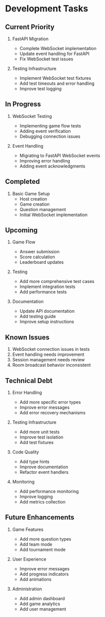 # Development Tasks

## Current Priority

1. FastAPI Migration
   - Complete WebSocket implementation
   - Update event handling for FastAPI
   - Fix WebSocket test issues

2. Testing Infrastructure
   - Implement WebSocket test fixtures
   - Add test timeouts and error handling
   - Improve test logging

## In Progress

1. WebSocket Testing
   - Implementing game flow tests
   - Adding event verification
   - Debugging connection issues

2. Event Handling
   - Migrating to FastAPI WebSocket events
   - Improving error handling
   - Adding event acknowledgments

## Completed

1. Basic Game Setup
   - Host creation
   - Game creation
   - Question management
   - Initial WebSocket implementation

## Upcoming

1. Game Flow
   - Answer submission
   - Score calculation
   - Leaderboard updates

2. Testing
   - Add more comprehensive test cases
   - Implement integration tests
   - Add performance tests

3. Documentation
   - Update API documentation
   - Add testing guide
   - Improve setup instructions

## Known Issues

1. WebSocket connection issues in tests
2. Event handling needs improvement
3. Session management needs review
4. Room broadcast behavior inconsistent

## Technical Debt

1. Error Handling
   - Add more specific error types
   - Improve error messages
   - Add error recovery mechanisms

2. Testing Infrastructure
   - Add more unit tests
   - Improve test isolation
   - Add test fixtures

3. Code Quality
   - Add type hints
   - Improve documentation
   - Refactor event handlers

4. Monitoring
   - Add performance monitoring
   - Improve logging
   - Add metrics collection

## Future Enhancements

1. Game Features
   - Add more question types
   - Add team mode
   - Add tournament mode

2. User Experience
   - Improve error messages
   - Add progress indicators
   - Add animations

3. Administration
   - Add admin dashboard
   - Add game analytics
   - Add user management
